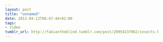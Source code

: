 ```yaml
---
layout: post
title: "unnamed"
date: 2012-04-12T08:47:44+02:00
tags:
- video
tumblr_url: http://fabiantheblind.tumblr.com/post/20954237062/insects-by-tor-even-mathisen-follow-me
---
```

